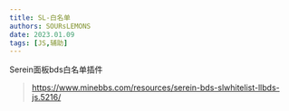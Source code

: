 ```yaml
---
title: SL-白名单
authors: SOURsLEMONS
date: 2023.01.09
tags: [JS,辅助]
---
```


Serein面板bds白名单插件

><https://www.minebbs.com/resources/serein-bds-slwhitelist-llbds-js.5216/>
